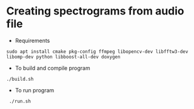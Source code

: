 # Creating spectrograms from audio file

* Requirements

`sudo apt install cmake pkg-config ffmpeg libopencv-dev libfftw3-dev libomp-dev python libboost-all-dev doxygen`

* To build and compile program

`./build.sh`

* To run program

` ./run.sh`
